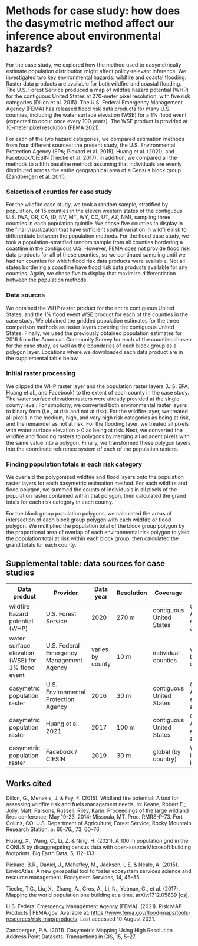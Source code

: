 # Methods for case study: how does the dasymetric method affect our inference about environmental hazards?

For the case study, we explored how the method used to dasymetrically estimate population distribution might affect policy-relevant inference. We investigated two key environmental hazards: wildfire and coastal flooding. Raster data products are available for both wildfire and coastal flooding. The U.S. Forest Service produced a map of wildfire hazard potential (WHP) for the contiguous United States at 270-meter pixel resolution, with five risk categories (Dillon et al. 2015). The U.S. Federal Emergency Management Agency (FEMA) has released flood risk data products for many U.S. counties, including the water surface elevation (WSE) for a 1% flood event (expected to occur once every 100 years). The WSE product is provided at 10-meter pixel resolution (FEMA 2021).

For each of the two hazard categories, we compared estimation methods from four different sources: the present study, the U.S. Environmental Protection Agency (EPA; Pickard et al. 2015), Huang et al. (2021), and Facebook/CIESIN (Tiecke et al. 2017). In addition, we compared all the methods to a fifth baseline method: assuming that individuals are evenly distributed across the entire geographical area of a Census block group (Zandbergen et al. 2011).

### Selection of counties for case study

For the wildfire case study, we took a random sample, stratified by population, of 15 counties in the eleven western states of the contiguous U.S. (WA, OR, CA, ID, NV, MT, WY, CO, UT, AZ, NM), sampling three counties in each population quintile. We chose five counties to display in the final visualization that have sufficient spatial variation in wildfire risk to differentiate between the population methods. For the flood case study, we took a population-stratified random sample from all counties bordering a coastline in the contiguous U.S. However, FEMA does not provide flood risk data products for all of these counties, so we continued sampling until we had ten counties for which flood risk data products were available. Not all states bordering a coastline have flood risk data products available for any counties. Again, we chose five to display that maximize differentiation between the population methods.

### Data sources

We obtained the WHP raster product for the entire contiguous United States, and the 1% flood event WSE product for each of the counties in the case study. We obtained the gridded population estimates for the three comparison methods as raster layers covering the contiguous United States. Finally, we used the previously obtained population estimates for 2016 from the American Community Survey for each of the counties chosen for the case study, as well as the boundaries of each block group as a polygon layer. Locations where we downloaded each data product are in the supplemental table below.

### Initial raster processing

We clipped the WHP raster layer and the population raster layers (U.S. EPA, Huang et al., and Facebook) to the extent of each county in the case study. The water surface elevation rasters were already provided at the single county level. For simplicity, we converted both environmental raster layers to binary form (i.e., at risk and not at risk). For the wildfire layer, we treated all pixels in the medium, high, and very high risk categories as being at risk, and the remainder as not at risk. For the flooding layer, we treated all pixels with water surface elevation > 0 as being at risk. Next, we converted the wildfire and flooding rasters to polygons by merging all adjacent pixels with the same value into a polygon. Finally, we transformed these polygon layers into the coordinate reference system of each of the population rasters.

### Finding population totals in each risk category

We overlaid the polygonized wildfire and flood layers onto the population raster layers for each dasymetric estimation method. For each wildfire and flood polygon, we summed the counts of individuals in all pixels of the population raster contained within that polygon, then calculated the grand totals for each risk category in each county.

For the block group population polygons, we calculated the areas of intersection of each block group polygon with each wildfire or flood polygon. We multiplied the population total of the block group polygon by the proportional area of overlap of each environmental risk polygon to yield the population total at risk within each block group, then calculated the grand totals for each county.

## Supplemental table: data sources for case studies

| Data product | Provider | Data year | Resolution | Coverage | Native CRS | Source URL | Date accessed |
| ------------ | -------- | --------- | ---------- | -------- | ---------- | ---------- | ------------- |
| wildfire hazard potential (WHP) | U.S. Forest Service | 2020 | 270 m | contiguous United States | CONUS Albers equal-area | https://www.fs.usda.gov/rds/archive/catalog/RDS-2015-0047-3 | 4 June 2021 |
| water surface elevation (WSE) for 1% flood event | U.S. Federal Emergency Management Agency | varies by county | 10 m | individual counties | varies by county | https://www.fema.gov/flood-maps/tools-resources/risk-map/products | 3 August 2021 |
| dasymetric population raster | U.S. Environmental Protection Agency | 2016 | 30 m | contiguous United States | CONUS Albers equal-area | https://www.epa.gov/enviroatlas/data-download-step-2#Individual-datasets | 4 June 2021 |
| dasymetric population raster | Huang et al. 2021 | 2017 | 100 m | contiguous United States | CONUS Albers equal-area | https://dataverse.harvard.edu/dataset.xhtml?persistentId=doi:10.7910/DVN/DLGP7Y | 12 July 2021 |
| dasymetric population raster | Facebook / CIESIN | 2019 | 30 m | global (by country) | WGS84 lat-long | https://data.humdata.org/dataset/united-states-high-resolution-population-density-maps-demographic-estimates | 7 May 2021 |

## Works cited

Dillon, G., Menakis, J. & Fay, F. (2015). Wildland fire potential: A tool for assessing wildfire risk and fuels management needs. In: Keane, Robert E.; Jolly, Matt; Parsons, Russell; Riley, Karin. Proceedings of the large wildland fires conference; May 19-23, 2014; Missoula, MT. Proc. RMRS-P-73. Fort Collins, CO: U.S. Department of Agriculture, Forest Service, Rocky Mountain Research Station. p. 60-76., 73, 60–76.

Huang, X., Wang, C., Li, Z. & Ning, H. (2021). A 100 m population grid in the CONUS by disaggregating census data with open-source Microsoft building footprints. Big Earth Data, 5, 112–133.

Pickard, B.R., Daniel, J., Mehaffey, M., Jackson, L.E. & Neale, A. (2015). EnviroAtlas: A new geospatial tool to foster ecosystem services science and resource management. Ecosystem Services, 14, 45–55.

Tiecke, T.G., Liu, X., Zhang, A., Gros, A., Li, N., Yetman, G., et al. (2017). Mapping the world population one building at a time. arXiv:1712.05839 [cs].

U.S. Federal Emergency Management Agency (FEMA). (2021). Risk MAP Products | FEMA.gov. Available at: https://www.fema.gov/flood-maps/tools-resources/risk-map/products. Last accessed 10 August 2021.

Zandbergen, P.A. (2011). Dasymetric Mapping Using High Resolution Address Point Datasets. Transactions in GIS, 15, 5–27.
